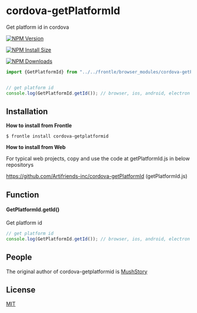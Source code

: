 # cordova-getPlatformId

Get platform id in cordova

[![NPM Version][npm-version-image]][npm-url]

[![NPM Install Size][npm-install-size-image]][npm-install-size-url]

[![NPM Downloads][npm-downloads-image]][npm-downloads-url]

```javascript
import {GetPlatformId} from "../../frontle/browser_modules/cordova-getPlatformId/getPlatformId.js";


// get platform id
console.log(GetPlatformId.getId()); // browser, ios, android, electron
```



## Installation

**How to install from Frontle**

```shell
$ frontle install cordova-getplatformid
```



**How to install from Web**

For typical web projects, copy and use the code at getPlatformId.js in below repositorys

https://github.com/Artifriends-inc/cordova-getPlatformId (getPlatformId.js)



## Function

#### GetPlatformId.getId()

Get platform id

```javascript
// get platform id
console.log(GetPlatformId.getId()); // browser, ios, android, electron
```



## People

The original author of cordova-getplatformid is [MushStory](https://github.com/MushStory)



## License

[MIT](LICENSE)



[npm-downloads-image]: https://badgen.net/npm/dm/cordova-getplatformid
[npm-downloads-url]: https://npmcharts.com/compare/cordova-getplatformid?minimal=true
[npm-install-size-image]: https://badgen.net/packagephobia/install/cordova-getplatformid
[npm-install-size-url]: https://packagephobia.com/result?p=cordova-getplatformid
[npm-url]: https://npmjs.org/package/cordova-getplatformid
[npm-version-image]: https://badgen.net/npm/v/cordova-getplatformid
